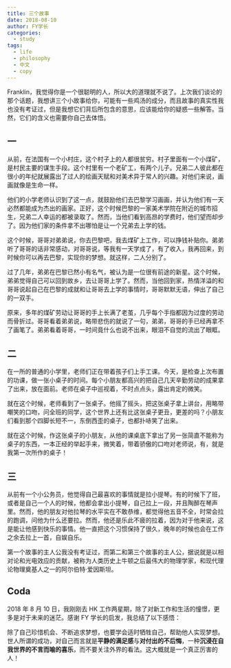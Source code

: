 ```yaml
---
title: 三个故事
date: 2018-08-10
author: FY学长
categories:
  - study
tags:
  - life
  - philosophy
  - 中文
  - copy
---
```


Franklin，我觉得你是一个很聪明的人，所以大的道理就不说了。上次我们谈论的那个话题，我想讲三个小故事给你，可能有一些鸡汤的成分，而且故事的真实性我也没有考证过，但是我想它们背后所包含的意思，应该能给你的疑惑一些解答。当然，它们的含义也需要你自己去体悟。

<!-- more -->

## 一

从前，在法国有一个小村庄，这个村子上的人都很贫穷。村子里面有一个小煤矿，是村民主要的谋生手段。这个村里有一个老矿工，有两个儿子。兄弟二人彼此都在很小的年纪就展露出了过人的绘画天赋和对美术异于常人的兴趣。对他们来说，画画就像是生命一样。

他们的小学老师认识到了这一点，就鼓励他们去巴黎学习画画，并认为他们有一天必然都能成为杰出的画家。正好，这个时候巴黎的一家美术学院在附近的城市招生，兄弟二人幸运的都被录取了。然而，当他们看到高昂的学费时，他们望而却步了。因为他们家的条件拿不出哪怕是让一个兄弟去上学的钱。

这个时候，哥哥对弟弟说，你去巴黎吧，我去煤矿上工作，可以挣钱补贴你。弟弟听了哥哥的话非常感动，对哥哥说，等我有一天学成了，有了收入，我再回来，到时候你可以再去巴黎，实现你的梦想。就这样，二人分别了。

过了几年，弟弟在巴黎已然小有名气，被认为是一位很有前途的新星。这个时候，弟弟觉得自己可以回到故乡，去让哥哥上学了。然而，当他回到家，热情洋溢的和哥哥说起自己在巴黎的成就和让哥哥去上学的事情时，哥哥默默无语，伸出了自己的一双手。

原来，多年的煤矿劳动让哥哥的手上长满了老茧，几乎每个手指都因为过度的劳动而骨折过。哥哥看着弟弟说，略带悲伤的就说了一句，弟弟，哥哥的手已经再拿不了画笔了。弟弟看着哥哥，一时间竟什么也说不出来，眼泪不自觉的流出了眼眶。

## 二

在一所的普通的小学里，老师们正在带着孩子们上手工课。今天，是检查上次布置的功课，做一张小桌子的时间。每个小朋友都高兴的把自己几天辛勤劳动的成果拿了出来，放在面前。老师在桌子中巡视着，不时点点头，露出肯定的微笑。

就在这个时候，老师看到了一张桌子。他摇了摇头，把这张桌子拿上讲台，用略带嘲笑的口吻，问全班的同学，这个世界上还有比这张桌子更丑，更差的吗？小朋友们看到那个四脚长短不一，东倒西歪的桌子，也都扑哧笑了出来。

就在这个时候，作这张桌子的小朋友，从他的课桌底下拿出了另一张简直不能称为桌子的东西，一本正经的举起手来，微笑着，带着骄傲的口吻对老师说，有，就是我第一次所作的桌子！

## 三

从前有一个小公务员，他觉得自己最喜欢的事情就是拉小提琴。有的时候下了班，或者是自己一个人的时候，他都会拿出小提琴，自己拉上一段，并且陶醉在琴声里。然而，他的朋友对他拉琴的水平实在不敢恭维，都觉得他五音不全，时常会拉的跑调，问他为什么还要拉。然而，他还是乐此不疲的拉着，因为对于他来说，这是能让他感到快乐的事情。他一直把这个习惯保持了很久，晚年的时候也会在工作之余去拉上一首，自娱自乐。

第一个故事的主人公我没有考证过，而第二和第三个故事的主人公，据说就是以相对论和光电效应的贡献，被称为人类历史上牛顿之后最伟大的物理学家，和现代理论物理奠基人之一的阿尔伯特·爱因斯坦。

## Coda

2018 年 8 月 10 日，我刚刚去 HK 工作两星期，除了对新工作和生活的憧憬，更多是对于未来的迷茫。感谢 FY 学长的启发，我总结了以下感悟：

除了自己珍惜机会、不断追求梦想，也要学会适时牺牲自己，帮助他人实现梦想。世人所谓的成功，对自己而言就是**平静的满足感**与**对付出的不后悔**，一种**沉浸在自我世界的不言而喻的喜乐**，而不要关注外界的看法。这大概就是一个真正厉害的人！
